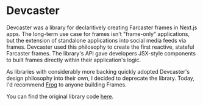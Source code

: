 # Devcaster

Devcaster was a library for declaritively creating Farcaster frames in Next.js apps. The long-term use case for frames isn't "frame-only" applications, but the extension of standalone applications into social media feeds via frames. Devcaster used this philosophy to create the first reactive, stateful Farcaster frames. The library's API gave developers JSX-style components to built frames directly within their application's logic.

As libraries with considerably more backing quickly adopted Devcaster's design philosophy into their own, I decided to deprecate the library. Today, I'd recommend [Frog](https://frog.fm) to anyone building Frames.

You can find the original library code [here](https://github.com/gregfromstl/devcaster).

